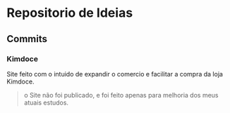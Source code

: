 # Repositorio de Ideias

## Commits

### Kimdoce

Site feito com o intuido de expandir o comercio e facilitar a compra da loja Kimdoce.

> o Site não foi publicado, e foi feito apenas para melhoria dos meus atuais estudos.
